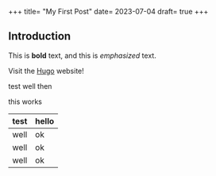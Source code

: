 +++
title= "My First Post"
date= 2023-07-04
draft= true
+++
## Introduction

This is **bold** text, and this is *emphasized* text.

Visit the [Hugo](https://gohugo.io) website!

test
well then


this works

| test | hello |
| ---- | ----- |
| well | ok |
| well | ok |
| well | ok |